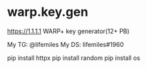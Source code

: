 # warp.key.gen
https://1.1.1.1 WARP+ key generator(12+ PB)


My TG: @lifemiles
My DS: lifemiles#1960


pip install httpx
pip install random
pip install os
